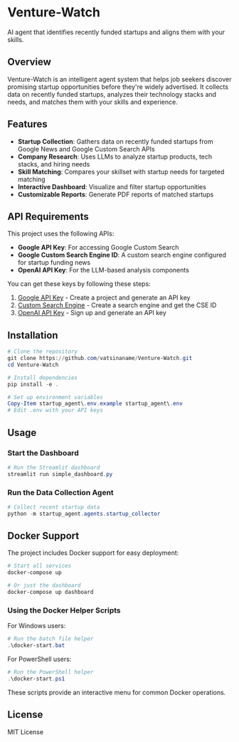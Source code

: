 # Venture-Watch

AI agent that identifies recently funded startups and aligns them with your skills.

## Overview

Venture-Watch is an intelligent agent system that helps job seekers discover promising startup opportunities before they're widely advertised. It collects data on recently funded startups, analyzes their technology stacks and needs, and matches them with your skills and experience.

## Features

- **Startup Collection**: Gathers data on recently funded startups from Google News and Google Custom Search APIs
- **Company Research**: Uses LLMs to analyze startup products, tech stacks, and hiring needs
- **Skill Matching**: Compares your skillset with startup needs for targeted matching
- **Interactive Dashboard**: Visualize and filter startup opportunities
- **Customizable Reports**: Generate PDF reports of matched startups

## API Requirements

This project uses the following APIs:
- **Google API Key**: For accessing Google Custom Search
- **Google Custom Search Engine ID**: A custom search engine configured for startup funding news
- **OpenAI API Key**: For the LLM-based analysis components

You can get these keys by following these steps:
1. [Google API Key](https://console.cloud.google.com/apis/credentials) - Create a project and generate an API key
2. [Custom Search Engine](https://programmablesearchengine.google.com/controlpanel/create) - Create a search engine and get the CSE ID
3. [OpenAI API Key](https://platform.openai.com/account/api-keys) - Sign up and generate an API key

## Installation

```powershell
# Clone the repository
git clone https://github.com/vatsinaname/Venture-Watch.git
cd Venture-Watch

# Install dependencies
pip install -e .

# Set up environment variables
Copy-Item startup_agent\.env.example startup_agent\.env
# Edit .env with your API keys
```

## Usage

### Start the Dashboard

```powershell
# Run the Streamlit dashboard
streamlit run simple_dashboard.py
```

### Run the Data Collection Agent

```powershell
# Collect recent startup data
python -m startup_agent.agents.startup_collector
```

## Docker Support

The project includes Docker support for easy deployment:

```powershell
# Start all services
docker-compose up

# Or just the dashboard
docker-compose up dashboard
```

### Using the Docker Helper Scripts

For Windows users:
```powershell
# Run the batch file helper
.\docker-start.bat
```

For PowerShell users:
```powershell
# Run the PowerShell helper
.\docker-start.ps1
```

These scripts provide an interactive menu for common Docker operations.

## License

MIT License 